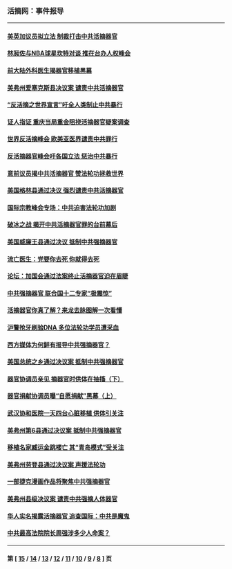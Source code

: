 ### 活摘网：事件报导
---
#### [美英加议员拟立法 制裁打击中共活摘器官](../../pages/nf5877/n13430251.md?01040430) 
#### [林昶佐与NBA球星坎特对谈 推在台办人权峰会](../../pages/nf5877/n13414467.md?01040430) 
#### [前大陆外科医生揭器官移植黑幕](../../pages/nf5877/n13401416.md?01040430) 
#### [美弗州爱塞克斯县决议案 谴责中共活摘器官](../../pages/nf5877/n13320919.md?01040430) 
#### [“反活摘之世界宣言”吁全人类制止中共暴行](../../pages/nf5877/n13259730.md?01040430) 
#### [证人指证 重庆当局重金阻挠活摘器官疑案调查](../../pages/nf5877/n13259127.md?01040430) 
#### [世界反活摘峰会 欧美亚医界谴责中共罪行](../../pages/nf5877/n13253550.md?01040430) 
#### [反活摘器官峰会吁各国立法 惩治中共暴行](../../pages/nf5877/n13245052.md?01040430) 
#### [意前议员揭中共活摘器官 赞法轮功拯救世界](../../pages/nf5877/n13203445.md?01040430) 
#### [美国格林县通过决议 强烈谴责中共活摘器官](../../pages/nf5877/n13119367.md?01040430) 
#### [国际宗教峰会专场：中共迫害法轮功加剧](../../pages/nf5877/n13088279.md?01040430) 
#### [破冰之战 揭开中共活摘器官罪的台前幕后](../../pages/nf5877/n13082457.md?01040430) 
#### [美国威廉王县通过决议 抵制中共强摘器官](../../pages/nf5877/n13056521.md?01040430) 
#### [流亡医生：党要你去死 你就得去死](../../pages/nf5877/n13052835.md?01040430) 
#### [论坛：加国会通过法案终止活摘器官迫在眉睫](../../pages/nf5877/n13029839.md?01040430) 
#### [中共强摘器官 联合国十二专家“极震惊”](../../pages/nf5877/n13024313.md?01040430) 
#### [活摘器官你真了解？来龙去脉图解一次看懂](../../pages/nf5877/n13013820.md?01040430) 
#### [沪警抢牙刷验DNA 多位法轮功学员遭采血](../../pages/nf5877/n12969218.md?01040430) 
#### [西方媒体为何鲜有报导中共强摘器官？](../../pages/nf5877/n12932034.md?01040430) 
#### [美国总统之乡通过决议案 抵制中共强摘器官](../../pages/nf5877/n12908242.md?01040430) 
#### [器官协调员亲见 摘器官时供体在抽搐（下）](../../pages/nf5877/n12898622.md?01040430) 
#### [器官捐献协调员曝“自愿捐献”黑幕（上）](../../pages/nf5877/n12878830.md?01040430) 
#### [武汉协和医院一天四台心脏移植 供体引关注](../../pages/nf5877/n12863175.md?01040430) 
#### [美弗州第6县通过决议案 抵制中共强摘器官](../../pages/nf5877/n12805218.md?01040430) 
#### [移植名家臧运金跳楼亡 其“青岛模式”受关注](../../pages/nf5877/n12803746.md?01040430) 
#### [美弗州劳登县通过决议案 声援法轮功](../../pages/nf5877/n12785715.md?01040430) 
#### [一部捷克漫画作品将聚焦中共强摘器官](../../pages/nf5877/n12785954.md?01040430) 
#### [美弗州县级决议案 谴责中共强摘人体器官](../../pages/nf5877/n12721290.md?01040430) 
#### [华人实名揭露活摘器官 追查国际：中共是魔鬼](../../pages/nf5877/n12691724.md?01040430) 
#### [中共最高法院院长周强涉多少人命案？](../../pages/nf5877/n12678074.md?01040430) 

---
#### 第 [ [15](./15.md?01040430) / [14](./14.md?01040430) / [13](./13.md?01040430) / [12](./12.md?01040430) / [11](./11.md?01040430) / [10](./10.md?01040430) / [9](./9.md?01040430) / [8](./8.md?01040430) ] 页
